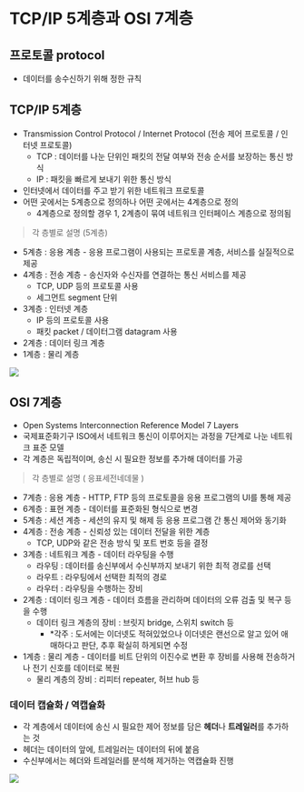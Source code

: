 # TCP/IP 5계층과 OSI 7계층

## 프로토콜 protocol

- 데이터를 송수신하기 위해 정한 규칙

## TCP/IP 5계층

- Transmission Control Protocol / Internet Protocol (전송 제어 프로토콜 / 인터넷 프로토콜)
    - TCP : 데이터를 나눈 단위인 패킷의 전달 여부와 전송 순서를 보장하는 통신 방식
    - IP : 패킷을 빠르게 보내기 위한 통신 방식
- 인터넷에서 데이터를 주고 받기 위한 네트워크 프로토콜
- 어떤 곳에서는 5계층으로 정의하나 어떤 곳에서는 4계층으로 정의
    - 4계층으로 정의할 경우 1, 2계층이 묶여 네트워크 인터페이스 계층으로 정의됨

> 각 층별로 설명 (5계층)

- 5계층 : 응용 계층 - 응용 프로그램이 사용되는 프로토콜 계층, 서비스를 실질적으로 제공
- 4계층 : 전송 계층 - 송신자와 수신자를 연결하는 통신 서비스를 제공
    - TCP, UDP 등의 프로토콜 사용
    - 세그먼트 segment 단위
- 3계층 : 인터넷 계층
    - IP 등의 프로토콜 사용
    - 패킷 packet / 데이터그램 datagram 사용
- 2계층 : 데이터 링크 계층
- 1계층 : 물리 계층

![](https://blog.kakaocdn.net/dn/eV1uvq/btq6Fu1HWrG/W68YX7f0haKeGjkPHUFf10/img.png)

## OSI 7계층

- Open Systems Interconnection Reference Model 7 Layers
- 국제표준화기구 ISO에서 네트워크 통신이 이루어지는 과정을 7단계로 나눈 네트워크 표준 모델
- 각 계층은 독립적이며, 송신 시 필요한 정보를 추가해 데이터를 가공

> 각 층별로 설명 ( 응표세전네데물 )

- 7계층 : 응용 계층 - HTTP, FTP 등의 프로토콜을 응용 프로그램의 UI를 통해 제공
- 6계층 : 표현 계층 - 데이터를 표준화된 형식으로 변경
- 5계층 : 세션 계층 - 세션의 유지 및 해제 등 응용 프로그램 간 통신 제어와 동기화
- 4계층 : 전송 계층 - 신뢰성 있는 데이터 전달을 위한 계층
    - TCP, UDP와 같은 전송 방식 및 포트 번호 등을 결정
- 3계층 : 네트워크 계층 - 데이터 라우팅을 수행
    - 라우팅 : 데이터를 송신부에서 수신부까지 보내기 위한 최적 경로를 선택
    - 라우트 : 라우팅에서 선택한 최적의 경로
    - 라우터 : 라우팅을 수행하는 장비
- 2계층 : 데이터 링크 계층 - 데이터 흐름을 관리하며 데이터의 오류 검출 및 복구 등을 수행
    - 데이터 링크 계층의 장비 : 브릿지 bridge, 스위치 switch 등
        - *각주 : 도서에는 이더넷도 적혀있었으나 이더넷은 랜선으로 알고 있어 애매하다고 판단, 추후 확실히 하게되면 수정
- 1계층 : 물리 계층 - 데이터를 비트 단위의 이진수로 변환 후 장비를 사용해 전송하거나 전기 신호를 데이터로 복원
    - 물리 계층의 장비 : 리피터 repeater, 허브 hub 등

### 데이터 캡슐화 / 역캡슐화

- 각 계층에서 데이터에 송신 시 필요한 제어 정보를 담은 **헤더**나 **트레일러**를 추가하는 것
- 헤더는 데이터의 앞에, 트레일러는 데이터의 뒤에 붙음
- 수신부에서는 헤더와 트레일러를 분석해 제거하는 역캡슐화 진행

![](https://blog.kakaocdn.net/dn/Cc4E9/btq3mqv2gxT/vZpfoLYwFBNVQIKosyYIX0/img.png)